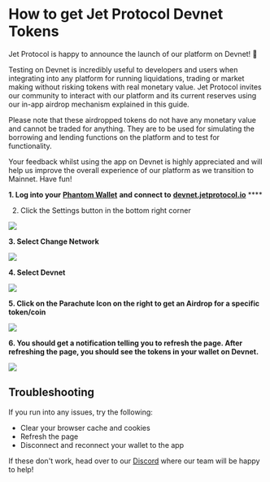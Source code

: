 # How to get Jet Protocol Devnet Tokens

Jet Protocol is happy to announce the launch of our platform on Devnet! 🥳  


Testing on Devnet is incredibly useful to developers and users when integrating into any platform for running liquidations, trading or market making without risking tokens with real monetary value. Jet Protocol invites our community to interact with our platform and its current reserves using our in-app airdrop mechanism explained in this guide.   


Please note that these airdropped tokens do not have any monetary value and cannot be traded for anything. They are to be used for simulating the borrowing and lending functions on the platform and to test for functionality. 

Your feedback whilst using the app on Devnet is highly appreciated and will help us improve the overall experience of our platform as we transition to Mainnet. Have fun!  


**1. Log into your** [**Phantom Wallet**](https://phantom.app/) **and connect to** [**devnet.jetprotocol.io**](https://devnet.jetprotocol.io/) ****

2. Click the Settings button in the bottom right corner 

![](https://lh6.googleusercontent.com/PXAykXLwoFD19xrIddUZ01YbPgdlvEIriFIWJ6xrn2W2Olhck-uTVLLVQZzerHE9KuiIGFI6j285I-PA1F7Y4BWdzml4LNBUnsA6fIH-gPqSpoP-csDUggjvXWH1PGsbxnp4kWFn=s0)

**3. Select Change Network**

![](https://lh5.googleusercontent.com/3CrI1P18TNZpog4inM02TSZspRsv2KqAitBWOGX4c4Xb2Db_03OcSJ2AHSjzWQqAw5MDnGOCqPwj5Sjyj8Vj68x7bL3i9LkxRNXv7mN5iQyrYf3qOUO57ihcZUSaHQZRda8tc9Uo=s0)

**4. Select Devnet** 

![](https://lh5.googleusercontent.com/OjJTulkvJr0eHdu4jtZuf_ExmDZWrxdtLrgT896GBEPmPC9aQRDquuZpQycEulCU_kLsLY7nQ-qOH08ukju3Yz1VQFW0-T7gIuVoPQIQ-xK7uK8APXoRFRpgkdnbD43Rve0Y7uwI=s0)

**5. Click on the Parachute Icon on the right to get an Airdrop for a specific token/coin** 

![](https://lh3.googleusercontent.com/GvrasxXTypOLANViZRzxYZEz2ZLAnzVvKuH-iyfFwhBbKeOLmtryY3JhDzZITP3xA4vHofzlqeEZRKO1DCJ0ICEVesKJJ4HO5BZxaSPMgYD4aee-n5BPBxGc36xjSkfTqjdnXKrV=s0)

**6. You should get a notification telling you to refresh the page. After refreshing the page, you should see the tokens in your wallet on Devnet.** 

![](https://lh4.googleusercontent.com/315z89oSLxXABtMFclcJ3I0hnxJsAt-fMWnI2B2UdTJfubH6EKesp30RJaJ67EeVzW_hwCh4F1JEvPHSrkw-CShvF5xpZ0nFxg2ptmbqS0OVkCLbO4gPvwQJtv__2BVgVwjwHiE9=s0)

## **Troubleshooting**

If you run into any issues, try the following:

* Clear your browser cache and cookies
* Refresh the page
* Disconnect and reconnect your wallet to the app 

If these don't work, head over to our [Discord](https://discord.gg/nhD2zeBW) where our team will be happy to help!  




